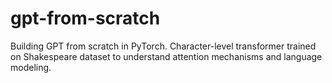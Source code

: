 # gpt-from-scratch
Building GPT from scratch in PyTorch. Character-level transformer trained on Shakespeare dataset to understand attention mechanisms and language modeling.
